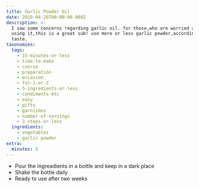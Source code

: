 ```yaml
---
title: Garlic Powder Oil
date: 2010-04-26T00:00:00.000Z
description: >-
  I saw some concerns regarding garlic oil. for those,who are worried about
  using it,this is a great sub! use more or less garlic powder,according to your
  taste.
taxonomies:
  tags:
    - 15-minutes-or-less
    - time-to-make
    - course
    - preparation
    - occasion
    - for-1-or-2
    - 5-ingredients-or-less
    - condiments-etc
    - easy
    - gifts
    - garnishes
    - number-of-servings
    - 3-steps-or-less
  ingredients:
    - vegetables
    - garlic powder
extra:
  minutes: 5
---
```

 - Pour the ingreadients in a bottle and keep in a dark place
 - Shake the bottle daily
 - Ready to use after two weeks

